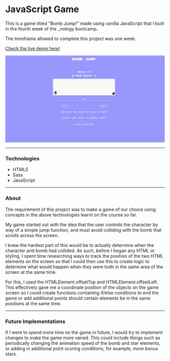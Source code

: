 # JavaScript Game

This is a game titled "Bomb Jump!" made using vanilla JavaScript that I built in the fourth week of the _nology bootcamp.

The timeframe allowed to complete this project was one week.

[Check the live demo here!](https://jasenscode.github.io/javascript-game/)

![Game screenshot](https://github.com/jasenscode/javascript-game/blob/main/assets/images/screenshot.JPG?raw=true)


____________
### Technologies

- HTML5
- Sass
- JavaScript

_____
### About

The requirement of this project was to make a game of our choice using concepts in the above technologies learnt on the course so far.

My game started out with the idea that the user controls the character by way of a simple jump function, and must avoid colliding with the bomb that scrolls across the screen. 

I knew the hardest part of this would be to actually determine when the character and bomb had collided. As such, before I began any HTML or styling, I spent time researching ways to track the position of the two HTML elements on the screen so that I could then use this to create logic to determine what would happen when they were both in the same area of the screen at the same time.

For this, I used the HTMLElement.offsetTop and HTMLElement.offsetLeft. This effectively gave me a coordinate position of the objects on the game screen so I could create functions containing if/else conditions to end the game or add additional points should certain elements be in the same positions at the same time.

_____
### Future Implementations 

If I were to spend more time on the game in future, I would try to implement changes to make the game more varied. This could include things such as periodically changing the animation speed of the bomb and star elements, or adding in additional point scoring conditions, for example, more bonus stars.
